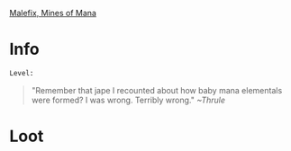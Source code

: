 <!-- TITLE: A Mana Elemental -->

[Malefix, Mines of Mana](malefix)

# Info

```perl
Level: 
```
> "Remember that jape I recounted about how baby mana elementals were formed?  I was wrong.  Terribly wrong."
> *~Thrule*


# Loot